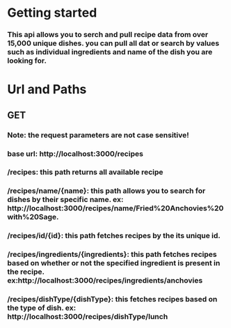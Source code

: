 # Getting started

### This api allows you to serch and pull recipe data from over 15,000 unique dishes. you can pull all dat or search by values such as individual ingredients and name of the dish you are looking for.

# Url and Paths

## GET
###  Note: the request parameters are not case sensitive!
### base url: http://localhost:3000/recipes
### /recipes: this path returns all available recipe
### /recipes/name/{name}: this path allows you to search for dishes by their specific name. ex: http://localhost:3000/recipes/name/Fried%20Anchovies%20with%20Sage.
### /recipes/id/{id}: this path fetches recipes by the its unique id.
### /recipes/ingredients/{ingredients}: this path fetches recipes based on whether or not the specified ingredient is present in the recipe. ex:http://localhost:3000/recipes/ingredients/anchovies
### /recipes/dishType/{dishType}: this fetches recipes based on the type of dish. ex: http://localhost:3000/recipes/dishType/lunch

